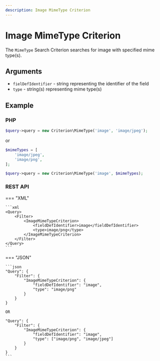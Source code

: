 ```yaml
---
description: Image MimeType Criterion
---
```


# Image MimeType Criterion

The `MimeType` Search Criterion searches for image with specified mime type(s).

## Arguments

- `fielDefIdentifier` - string representing the identifier of the field
- `type` - string(s) representing mime type(s)

## Example

### PHP

``` php
$query->query = new Criterion\MimeType('image', 'image/jpeg');
```

or 

```php
$mimeTypes = [
    'image/jpeg',
    'image/png',
];

$query->query = new Criterion\MimeType('image', $mimeTypes);
```

### REST API

=== "XML"

    ```xml
    <Query>
        <Filter>
            <ImageMimeTypeCriterion>
                <fieldDefIdentifier>image</fieldDefIdentifier>
                <type>image/png</type>
            </ImageMimeTypeCriterion>
        </Filter>
    </Query>
    ```

=== "JSON"

    ```json
    "Query": {
        "Filter": {
            "ImageMimeTypeCriterion": {
                "fieldDefIdentifier": "image",
                "type": "image/png"
            }
        }
    }

    OR

    "Query": {
        "Filter": {
            "ImageMimeTypeCriterion": {
                "fieldDefIdentifier": "image",
                "type": ["image/png", "image/jpeg"]
            }
        }
    }
    ```